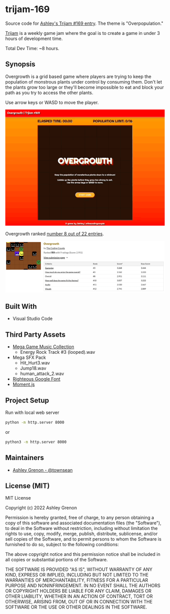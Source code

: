 # trijam-169
Source code for [Ashley's Trijam #169 entry](https://itch.io/jam/trijam-169/rate/1532145). The theme is "Overpopulation."

[Trijam](https://itch.io/jam/trijam-169) is a weekly game jam where the goal is to create a game in under 3 hours of development time.

Total Dev Time: ~8 hours.

## Synopsis 

Overgrowth is a grid based game where players are trying to keep the population of monstrous plants under control by consuming them.  Don't let the plants grow too large or they'll become impossible to eat and block your path as you try to access the other plants.

Use arrow keys or WASD to move the player.

![Overgrowth Gameplay](assets/images/overgrowth.gif)

Overgrowth ranked [number 8 out of 22 entries](https://itch.io/jam/trijam-169/results).

![Overgrowth Results](assets/images/overgrowth_results.png)

## Built With

* Visual Studio Code

## Third Party Assets

* [Mega Game Music Collection](https://www.gamedevmarket.net/asset/mega-game-music-collection/)
    * Energy Rock Track #3 (looped).wav
* Mega SFX Pack
    * Hit_Hurt3.wav
    * Jump18.wav
    * human_attack_2.wav
* [Righteous Google Font](https://fonts.google.com/specimen/Righteous)
* [Moment.js](https://momentjs.com/)

## Project Setup

Run with local web server

```bash
python -m http.server 8000
```

or

```bash
python3 -m http.server 8000
```

## Maintainers

* [Ashley Grenon - @townsean](https://github.com/townsean)

## License (MIT)

MIT License

Copyright (c) 2022 Ashley Grenon

Permission is hereby granted, free of charge, to any person obtaining a copy of this software and associated documentation files (the "Software"), to deal in the Software without restriction, including without limitation the rights to use, copy, modify, merge, publish, distribute, sublicense, and/or sell copies of the Software, and to permit persons to whom the Software is furnished to do so, subject to the following conditions:

The above copyright notice and this permission notice shall be included in all copies or substantial portions of the Software.

THE SOFTWARE IS PROVIDED "AS IS", WITHOUT WARRANTY OF ANY KIND, EXPRESS OR IMPLIED, INCLUDING BUT NOT LIMITED TO THE WARRANTIES OF MERCHANTABILITY, FITNESS FOR A PARTICULAR PURPOSE AND NONINFRINGEMENT. IN NO EVENT SHALL THE AUTHORS OR COPYRIGHT HOLDERS BE LIABLE FOR ANY CLAIM, DAMAGES OR OTHER LIABILITY, WHETHER IN AN ACTION OF CONTRACT, TORT OR OTHERWISE, ARISING FROM, OUT OF OR IN CONNECTION WITH THE SOFTWARE OR THE USE OR OTHER DEALINGS IN THE SOFTWARE.
